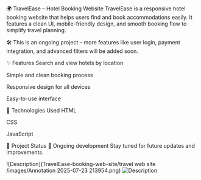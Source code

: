 🌍 TravelEase – Hotel Booking Website
TravelEase is a responsive hotel booking website that helps users find and book accommodations easily. It features a clean UI, mobile-friendly design, and smooth booking flow to simplify travel planning.

🛠️ This is an ongoing project – more features like user login, payment integration, and advanced filters will be added soon.

✨ Features
Search and view hotels by location

Simple and clean booking process

Responsive design for all devices

Easy-to-use interface

🧰 Technologies Used
HTML

CSS

JavaScript


📌 Project Status
🚧 Ongoing development
Stay tuned for future updates and improvements.


![Description](TravelEase-booking-web-site/travel web site
/images/Annotation 2025-07-23 213954.png)
![Description](images/myscreenshot.png)
